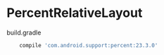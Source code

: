 # PercentRelativeLayout

build.gradle
```gradle
    compile 'com.android.support:percent:23.3.0'
```